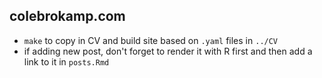 ## colebrokamp.com

- `make` to copy in CV and build site based on `.yaml` files in `../CV`
- if adding new post, don't forget to render it with R first and then add a link to it in `posts.Rmd`
